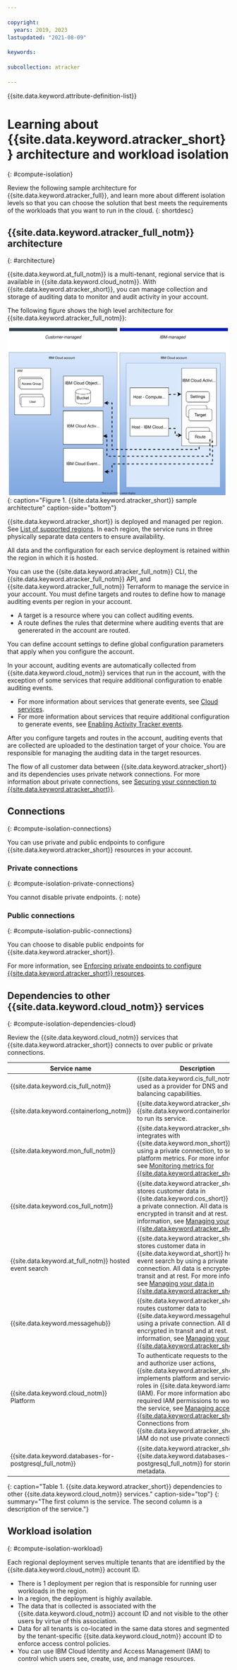 ```yaml
---

copyright:
  years: 2019, 2023
lastupdated: "2021-08-09"

keywords:

subcollection: atracker

---
```


{{site.data.keyword.attribute-definition-list}}


# Learning about {{site.data.keyword.atracker_short}} architecture and workload isolation
{: #compute-isolation}

Review the following sample architecture for {{site.data.keyword.atracker_full}}, and learn more about different isolation levels so that you can choose the solution that best meets the requirements of the workloads that you want to run in the cloud.
{: shortdesc}



## {{site.data.keyword.atracker_full_notm}} architecture
{: #architecture}

{{site.data.keyword.at_full_notm}} is a multi-tenant, regional service that is available in {{site.data.keyword.cloud_notm}}. With {{site.data.keyword.atracker_short}}, you can manage collection and storage of auditing data to monitor and audit activity in your account.

The following figure shows the high level architecture for {{site.data.keyword.atracker_full_notm}}:

![A diagram that shows a sample {{site.data.keyword.atracker_short}} architecture.](../images/atracker_arch.svg "{{site.data.keyword.atracker_short}} architecture sample."){: caption="Figure 1. {{site.data.keyword.atracker_short}} sample architecture" caption-side="bottom"}

{{site.data.keyword.atracker_short}} is deployed and managed per region. See [List of supported regions](/docs/atracker?topic=atracker-regions). In each region, the service runs in three physically separate data centers to ensure availability.

All data and the configuration for each service deployment is retained within the region in which it is hosted.

You can use the {{site.data.keyword.atracker_full_notm}} CLI, the {{site.data.keyword.atracker_full_notm}} API, and {{site.data.keyword.atracker_full_notm}} Terraform to manage the service in your account. You must define targets and routes to define how to manage auditing events per region in your account.
- A target is a resource where you can collect auditing events.
- A route defines the rules that determine where auditing events that are genererated in the account are routed.

You can define account settings to define global configuration parameters that apply when  you configure the account.

In your account, auditing events are automatically collected from {{site.data.keyword.cloud_notm}} services that run in the account, with the exception of some services that require additional configuration to enable auditing events.
- For more information about services that generate events, see [Cloud services](/docs/atracker?topic=atracker-cloud_services).
- For more information about services that require additional configuration to generate events, see [Enabling Activity Tracker events](/docs/atracker?topic=atracker-events-opt-in).

After you configure targets and routes in the account, auditing events that are collected are uploaded to the destination target of your choice. You are responsible for managing the auditing data in the target resources.

The flow of all customer data between {{site.data.keyword.atracker_short}} and its dependencies uses private network connections. For more information about private connections, see [Securing your connection to {{site.data.keyword.atracker_short}}](/docs/atracker?topic=atracker-mng-data).


## Connections
{: #compute-isolation-connections}

You can use private and public endpoints to configure {{site.data.keyword.atracker_short}} resources in your account.

### Private connections
{: #compute-isolation-private-connections}

You cannot disable private endpoints.
{: note}


### Public connections
{: #compute-isolation-public-connections}

You can choose to disable public endpoints for {{site.data.keyword.atracker_short}}.

For more information, see [Enforcing private endpoints to configure {{site.data.keyword.atracker_short}} resources](/docs/atracker?topic=atracker-getting-started-mng-endpoints).


## Dependencies to other {{site.data.keyword.cloud_notm}} services
{: #compute-isolation-dependencies-cloud}

Review the {{site.data.keyword.cloud_notm}} services that {{site.data.keyword.atracker_short}} connects to over public or private connections.

| Service name | Description |
|------------|-------------------------------------|
| {{site.data.keyword.cis_full_notm}} | {{site.data.keyword.cis_full_notm}} is used as a provider for DNS and load-balancing capabilities. |
| {{site.data.keyword.containerlong_notm}} | {{site.data.keyword.atracker_short}} uses {{site.data.keyword.containerlong_notm}} to run its service. |
| {{site.data.keyword.mon_full_notm}} | {{site.data.keyword.atracker_short}} integrates with {{site.data.keyword.mon_short}}, by using a private connection, to send platform metrics. For more information, see [Monitoring metrics for {{site.data.keyword.atracker_short}}](/docs/atracker?topic=atracker-monitoring_metrics). |
| {{site.data.keyword.cos_full_notm}} | {{site.data.keyword.atracker_short}} stores customer data in {{site.data.keyword.cos_short}} by using a private connection. All data is encrypted in transit and at rest. For more information, see [Managing your data in {{site.data.keyword.atracker_short}}](/docs/atracker?topic=atracker-mng-data).|
| {{site.data.keyword.at_full_notm}} hosted event search | {{site.data.keyword.atracker_short}} stores customer data in {{site.data.keyword.at_short}} hosted event search by using a private connection. All data is encrypted in transit and at rest. For more information, see [Managing your data in {{site.data.keyword.atracker_short}}](/docs/atracker?topic=atracker-mng-data).|
| {{site.data.keyword.messagehub}} | {{site.data.keyword.atracker_short}} routes customer data to {{site.data.keyword.messagehub}} by using a private connection. All data is encrypted in transit and at rest. For more information, see [Managing your data in {{site.data.keyword.atracker_short}}](/docs/atracker?topic=atracker-mng-data).|
| {{site.data.keyword.cloud_notm}} Platform | To authenticate requests to the service and authorize user actions, {{site.data.keyword.atracker_short}} implements platform and service access roles in {{site.data.keyword.iamshort}} (IAM). For more information about required IAM permissions to work with the service, see [Managing access for {{site.data.keyword.atracker_short}}](/docs/atracker?topic=atracker-iam). Connections from {{site.data.keyword.atracker_short}} to IAM do not use private connections. |
| {{site.data.keyword.databases-for-postgresql_full_notm}} | {{site.data.keyword.atracker_short}} uses {{site.data.keyword.databases-for-postgresql_full_notm}}  for storing metadata. |
{: caption="Table 1. {{site.data.keyword.atracker_short}} dependencies to other {{site.data.keyword.cloud_notm}} services." caption-side="top"}
{: summary="The first column is the service. The second column is a description of the service."}



## Workload isolation
{: #compute-isolation-workload}


Each regional deployment serves multiple tenants that are identified by the {{site.data.keyword.cloud_notm}} account ID.

- There is 1 deployment per region that is responsible for running user workloads in the region.
- In a region, the deployment is highly available.
- The data that is collected is associated with the {{site.data.keyword.cloud_notm}} account ID and not visible to the other users by virtue of this association.
- Data for all tenants is co-located in the same data stores and segmented by the tenant-specific {{site.data.keyword.cloud_notm}} account ID to enforce access control policies.
- You can use IBM Cloud Identity and Access Management (IAM) to control which users see, create, use, and manage resources.
